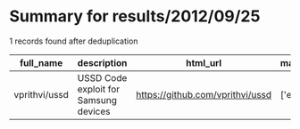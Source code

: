 
# Summary for results/2012/09/25
    
1 records found after deduplication

| full_name | description | html_url | matched_list | matched_count | pushed_at | size | stargazers_count | language | forks_count |
|---------------|---------------------------------------|----------------------------------|----------------|-----------------|---------------------------|--------|--------------------|------------|---------------|
| vprithvi/ussd | USSD Code exploit for Samsung devices | https://github.com/vprithvi/ussd | ['exploit'] | 1 | 2012-09-25 18:10:15+00:00 | 104 | 3 | nan | 3 |
